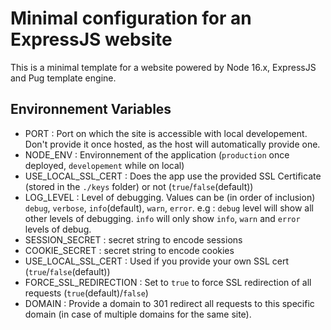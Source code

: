 # Minimal configuration for an ExpressJS website

This is a minimal template for a website powered by Node 16.x, ExpressJS and Pug template engine.

## <a name="environment"></a> Environnement Variables
- PORT : Port on which the site is accessible with local developement. Don't provide it once hosted, as the host will automatically provide one.
- NODE_ENV : Environnement of the application (`production` once deployed, `developement` while on local)
- USE_LOCAL_SSL_CERT : Does the app use the provided SSL Certificate (stored in the `./keys` folder) or not (`true`/`false`(default))
- LOG_LEVEL : Level of debugging. Values can be (in order of inclusion) `debug`, `verbose`, `info`(default), `warn`, `error`. e.g : `debug` level will show all other levels of debugging. `info` will only show `info`, `warn` and `error` levels of debug.
- SESSION_SECRET : secret string to encode sessions
- COOKIE_SECRET : secret string to encode cookies
- USE_LOCAL_SSL_CERT : Used if you provide your own SSL cert (`true`/`false`(default))
- FORCE_SSL_REDIRECTION : Set to `true` to force SSL redirection of all requests (`true`(default)/`false`)
- DOMAIN : Provide a domain to 301 redirect all requests to this specific domain (in case of multiple domains for the same site).
